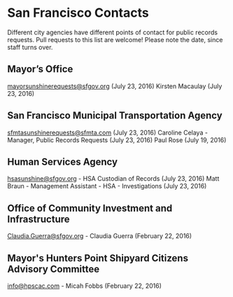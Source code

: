 # San Francisco Contacts

Different city agencies have different points of contact for public records requests. Pull requests to this list are welcome! Please note the date, since staff turns over.

## Mayor’s Office
mayorsunshinerequests@sfgov.org (July 23, 2016)
Kirsten Macaulay (July 23, 2016)

## San Francisco Municipal Transportation Agency
sfmtasunshinerequests@sfmta.com (July 23, 2016)
Caroline Celaya - Manager, Public Records Requests (July 23, 2016)
Paul Rose (July 19, 2016)

## Human Services Agency
hsasunshine@sfgov.org - HSA Custodian of Records (July 23, 2016)
Matt Braun - Management Assistant - HSA - Investigations (July 23, 2016)

## Office of Community Investment and Infrastructure
Claudia.Guerra@sfgov.org - Claudia Guerra (February 22, 2016)

## Mayor's Hunters Point Shipyard Citizens Advisory Committee
info@hpscac.com - Micah Fobbs (February 22, 2016)
